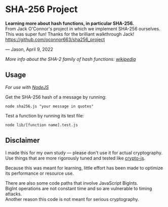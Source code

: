 # SHA-256 Project

**Learning more about hash functions, in particular SHA-256.**  
From Jack O'Connor's project in which we implement SHA-256 ourselves.  
This was super fun! Thanks for the brilliant walkthrough Jack!  
https://github.com/oconnor663/sha256_project

— Jason, April 9, 2022

_More info about the SHA-2 family of hash functions: [wikipedia](https://en.wikipedia.org/wiki/SHA-2)_

## Usage

_For use with [NodeJS](https://nodejs.org/)_

Get the SHA-256 hash of a message by running:

```
node sha256.js "your message in quotes"
```

Test a function by running its test file:

```
node lib/[function name].test.js
```

## Disclaimer

I made this for my own study — please don't use it for actual cryptography.  
Use things that are more rigorously tuned and tested like [crypto-js](https://github.com/brix/crypto-js).

Because this was meant for learning, little effort has been made to optimize its performance or resource use.

There are also some code paths that involve JavaScript BigInts.  
BigInt operations are not constant time and so are vulnerable to timing attacks.  
Another reason this code is not meant for serious cryptography.
